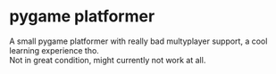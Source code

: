 # pygame platformer
A small pygame platformer with really bad multyplayer support, a cool learning experience tho.<br>
Not in great condition, might currently not work at all.
